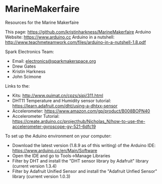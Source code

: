 # MarineMakerfaire
Resources for the Marine Makerfaire

This page: https://github.com/kristinharkness/MarineMakerfaire
Arduino Website: https://www.arduino.cc
Arduino in a nutshell: http://www.teachmeteamwork.com/files/arduino-in-a-nutshell-1.8.pdf

Spark Electronics Team:
* Email: electronics@sparkmakerspace.org
* Drew Gates
* Kristin Harkness
* John Scimone

Links to the:
* Kits: http://www.quimat.cn/cpzs/sjpj/311.html
* DHT11 Temperature and Humidity sensor tutorial: https://learn.adafruit.com/dht/using-a-dhtxx-sensor
* Accelerometer: https://www.amazon.com/gp/product/B008BOPN40
* Accelerometer Tutorial: https://create.arduino.cc/projecthub/Nicholas_N/how-to-use-the-accelerometer-gyroscope-gy-521-6dfc19

To set up the Aduino environment on your computer:
* Download the latest version (1.8.9 as of this writing) of the Arduino IDE: https://www.arduino.cc/en/Main/Software
* Open the IDE and go to Tools->Manage Libraries
* Filter by DHT and install the "DHT sensor library by Adafruit" library (current version 1.3.4)
* Filter by Adafruit Unified Sensor and install the "Adafruit Unfied Sensor" library (current version 1.0.3)
